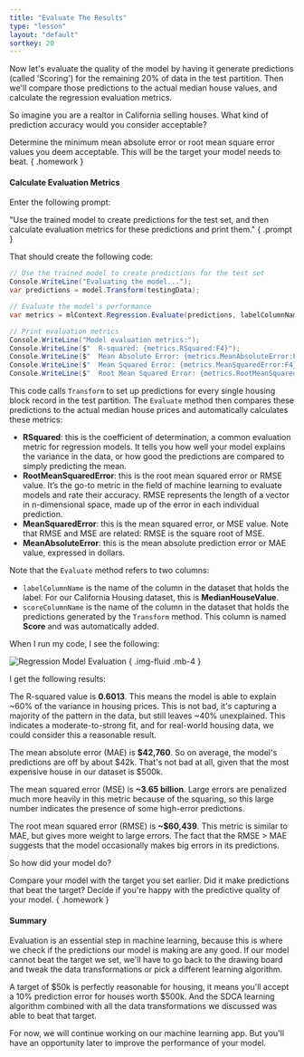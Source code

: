 ```yaml
---
title: "Evaluate The Results"
type: "lesson"
layout: "default"
sortkey: 20
---
```


Now let's evaluate the quality of the model by having it generate predictions (called 'Scoring') for the remaining 20% of data in the test partition. Then we'll compare those predictions to the actual median house values, and calculate the regression evaluation metrics.

So imagine you are a realtor in California selling houses. What kind of prediction accuracy would you consider acceptable?

Determine the minimum mean absolute error or root mean square error values you deem acceptable. This will be the target your model needs to beat.
{ .homework }

#### Calculate Evaluation Metrics

Enter the following prompt:

"Use the trained model to create predictions for the test set, and then calculate evaluation metrics for these predictions and print them."
{ .prompt }

That should create the following code:

```csharp
// Use the trained model to create predictions for the test set
Console.WriteLine("Evaluating the model...");
var predictions = model.Transform(testingData);

// Evaluate the model's performance
var metrics = mlContext.Regression.Evaluate(predictions, labelColumnName: nameof(HousingData.MedianHouseValue), scoreColumnName: "Score");

// Print evaluation metrics
Console.WriteLine("Model evaluation metrics:");
Console.WriteLine($"  R-squared: {metrics.RSquared:F4}");
Console.WriteLine($"  Mean Absolute Error: {metrics.MeanAbsoluteError:F4}");
Console.WriteLine($"  Mean Squared Error: {metrics.MeanSquaredError:F4}");
Console.WriteLine($"  Root Mean Squared Error: {metrics.RootMeanSquaredError:F4}");
```

This code calls `Transform` to set up predictions for every single housing block record in the test partition. The `Evaluate` method then compares these predictions to the actual median house prices and automatically calculates these metrics:

- **RSquared**: this is the coefficient of determination, a common evaluation metric for regression models. It tells you how well your model explains the variance in the data, or how good the predictions are compared to simply predicting the mean.
- **RootMeanSquaredError**: this is the root mean squared error or RMSE value. It’s the go-to metric in the field of machine learning to evaluate models and rate their accuracy. RMSE represents the length of a vector in n-dimensional space, made up of the error in each individual prediction.
- **MeanSquaredError**: this is the mean squared error, or MSE value. Note that RMSE and MSE are related: RMSE is the square root of MSE.
- **MeanAbsoluteError**: this is the mean absolute prediction error or MAE value, expressed in dollars.

Note that the `Evaluate` method refers to two columns:

- `labelColumnName` is the name of the column in the dataset that holds the label. For our California Housing dataset, this is **MedianHouseValue**.
- `scoreColumnName` is the name of the column in the dataset that holds the predictions generated by the `Transform` method. This column is named **Score** and was automatically added.

When I run my code, I see the following:

![Regression Model Evaluation](../img/evaluate.jpg)
{ .img-fluid .mb-4 }

I get the following results:

The R-squared value is **0.6013**. This means the model is able to explain ~60% of the variance in housing prices. This is not bad, it's capturing a majority of the pattern in the data, but still leaves ~40% unexplained. This indicates a moderate-to-strong fit, and for real-world housing data, we could consider this a reasonable result.

The mean absolute error (MAE) is **$42,760**. So on average, the model's predictions are off by about $42k. That's not bad at all, given that the most expensive house in our dataset is $500k.

The mean squared error (MSE) is **~3.65 billion**. Large errors are penalized much more heavily in this metric because of the squaring, so this large number indicates the presence of some high-error predictions.

The root mean squared error (RMSE) is **~$60,439**. This metric is similar to MAE, but gives more weight to large errors. The fact that the RMSE > MAE suggests that the model occasionally makes big errors in its predictions.

So how did your model do?

Compare your model with the target you set earlier. Did it make predictions that beat the target? Decide if you're happy with the predictive quality of your model.
{ .homework }

#### Summary

Evaluation is an essential step in machine learning, because this is where we check if the predictions our model is making are any good. If our model cannot beat the target we set, we'll have to go back to the drawing board and tweak the data transformations or pick a different learning algorithm.

A target of $50k is perfectly reasonable for housing, it means you'll accept a 10% prediction error for houses worth $500k. And the SDCA learning algorithm combined with all the data transformations we discussed was able to beat that target.

For now, we will continue working on our machine learning app. But you'll have an opportunity later to improve the performance of your model.
